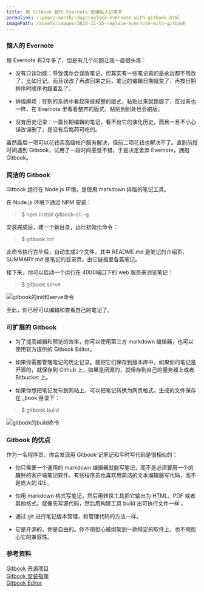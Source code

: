 ```yaml
---
title: 用 Gitbook 替代 Evernote 搭建私人记事本
permalink: /:year/:month/:day/replace-evernote-with-gitbook.html
imagePath: /assets/images/2016-11-15-replace-evernote-with-gitbook
---
```


### 恼人的 Evernote

用 Evernote 有2年多了，但是有几个问题让我一直很头疼：

* 没有只读功能：导致偶尔会误改笔记，但其实有一些笔记真的是永远都不用改了，比如日记。而且误改了再改回来之后，笔记的编辑日期就变了，再按日期排序时顺序也跟着乱了。

* 排版麻烦：在别的系统中看起来挺规整的版式，粘贴过来就跑版了，反过来也一样，在 Evernote 里看着整齐的版式，粘贴到别处也会跑版。

* 没有历史记录：一篇长期编辑的笔记，看不出它的演化历史，而且一旦不小心误改误删了，是没有后悔药可吃的。

虽然最后一项可以花钱买高级帐户服务解决，但前二项花钱也解决不了。直到前段时间遇到 Gitbook，试用了一段时间感觉不错，于是决定舍弃 Evernote，拥抱 Gitbook。

### 简洁的 Gitbook

Gitbook 运行在 Node.js 环境，是使用 markdown 排版的笔记工具。

在 Node.js 环境下通过 NPM 安装：

> $ npm install gitbook-cli -g

安装完成后，建一个新目录，运行初始化命令：

> $ gitbook init

此命令执行完毕后，自动生成2个文件，其中 README.md 是笔记的介绍页，SUMMARY.md 是笔记的目录页，由它链接至各篇笔记。

接下来，你可以启动一个运行在 4000端口下的 web 服务来浏览笔记：
> $ gitbook serve

![gitbook的init和serve命令]({{page.imagePath}}/gitbook-init-and-serve.png)

至此，你已经可以编辑和查看自己的笔记了。

### 可扩展的 Gitbook

* 为了提高编辑和预览的效率，你可以使用第三方 markdown 编辑器，也可以使用官方提供的 Gitbook Editor。

* 如果你需要管理笔记的历史记录，就把它们保存到版本库中，如果你的笔记是开源的，就保存到 Github 上，如果是闭源的，就保存到自己的服务器上或者 Bitbucket 上。

* 如果你想把笔记发布到网站上，可以把笔记转换为网页格式，生成的文件保存在 _book 目录下：

> $ gitbook build

![gitbook的build命令]({{page.imagePath}}/gitbook-build.png)

### Gitbook 的优点

作为一名程序员，你会发现用 Gitbook 记笔记和平时写代码是很相似的：

* 你只需要一个通用的 markdown 编辑器就能写笔记，而不是必须要用一个的臃肿的客户端笔记软件。有些程序员也喜欢用简洁的文本编辑器写代码，而不是庞大的 IDE。

* 你用 markdown 格式写笔记，然后用转换工具把它输出为 HTML、PDF 或者其他格式。就像先写源代码，然后用构建工具 build 出可执行文件一样；

* 通过 git 进行笔记版本管理，和管理代码的方法一样。

* 它是开源的，你是自由的。你不用担心被绑架到一款特定的软件上，也不用担心它的兼容性。

### 参考资料

[Gitbook 开源项目](https://github.com/GitbookIO/gitbook)<br>
[Gitbook 安装指南](https://github.com/GitbookIO/gitbook/blob/master/docs/setup.md)<br>
[Gitbook Editor](https://www.gitbook.com/editor)
